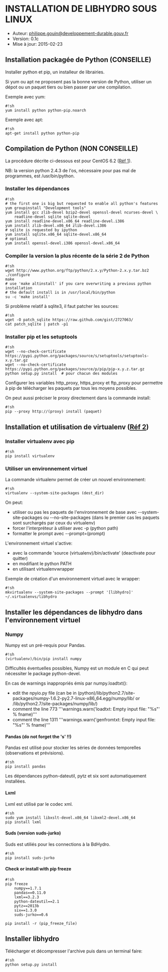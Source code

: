 INSTALLATION DE LIBHYDRO SOUS LINUX
===============================================================================

* Auteur: philippe.gouin@developpement-durable.gouv.fr
* Version: 0.1c
* Mise à jour: 2015-02-23

Installation packagée de Python (CONSEILLE)
-------------------------------------------------------------------------------

Installer python et pip, un installeur de librairies.

Si yum ou apt ne proposent pas la bonne version de Python, utiliser un dépot
ou un paquet tiers ou bien passer par une compilation.

Exemple avec yum:
```
#!sh
yum install python python-pip.noarch
```

Exemple avec apt:
```
#!sh
apt-get install python python-pip
```

Compilation de Python (NON CONSEILLE)
-------------------------------------------------------------------------------

La procédure décrite ci-dessous est pour CentOS 6.2 ([Réf 1][1]).

NB: la version python 2.4.3 de l'os, nécessaire pour pas mal de programmes, est
/usr/bin/python.

### Installer les dépendances ###
```
#!sh
# the first one is big but requested to enable all python's features
yum groupinstall "Development tools"
yum install gcc zlib-devel bzip2-devel openssl-devel ncurses-devel \
    readline-devel sqlite sqlite-devel
yum install readline-devel.x86_64 readline-devel.i386
yum install zlib-devel.x86_64 zlib-devel.i386
# sqlite is requested by ipython
yum install sqlite.x86_64 sqlite-devel.x86_64
# optional
yum install openssl-devel.i386 openssl-devel.x86_64
```

### Compiler la version la plus récente de la série 2 de Python ###
```
#!sh
wget http://www.python.org/ftp/python/2.x.y/Python-2.x.y.tar.bz2
./configure
make
# use 'make altinstall' if you care overwriting a previous python installation
# the default install is in /usr/local/bin/python
su -c 'make install'
```

Si problème relatif à sqlite3, il faut patcher les sources:
```
#!sh
wget -O patch_sqlite https://raw.github.com/gist/2727063/
cat patch_sqlite | patch -p1
```

### Installer pip et les setuptools ###
```
#!sh
wget --no-check-certificate https://pypi.python.org/packages/source/s/setuptools/setuptools-x.y.tar.gz
wget --no-check-certificate https://pypi.python.org/packages/source/p/pip/pip-x.y.z.tar.gz
python setup.py install  # pour chacun des modules
```

Configurer les variables http_proxy, https_proxy et ftp_proxy pour permettre à
pip de télécharger les paquets par tous les moyens possibles.

On peut aussi préciser le proxy directement dans la commande install:
```
#!sh
pip --proxy http://(proxy) install (paquet)
```

Installation et utilisation de virtualenv ([Réf 2][2])
-------------------------------------------------------------------------------

### Installer virtualenv avec pip ###
```
#!sh
pip install virtualenv
```

### Utiliser un environnement virtuel ###
La commande virtualenv permet de créer un nouvel environnement:
```
#!sh
virtualenv --system-site-packages (dest_dir)
```

On peut:

  * utiliser ou pas les paquets de l'environnement de base avec
    --system-site-packages ou --no-site-packages (dans le premier cas les
    paquets sont surchargés par ceux du virtualenv)
  * forcer l'interpréteur à utiliser avec -p (python path)
  * formatter le prompt avec --prompt=(prompt)

L'environnement virtuel s'active:

  * avec la commande 'source (virtualenv)/bin/activate' (deactivate pour quitter)
  * en modifiant le python PATH
  * en utilisant virtualenvwrapper

Exemple de création d'un environnement virtuel avec le wrapper:
```
#!sh
mkvirtualenv --system-site-packages --prompt '[libhydro]' ~/.virtualenvs/libhydro
```

Installer les dépendances de libhydro dans l'environnement virtuel
-------------------------------------------------------------------------------
### Numpy ####
Numpy est un pré-requis pour Pandas.
```
#!sh
(virtualenv)/bin/pip install numpy
```

Difficultés éventuelles possibles, Numpy est un module en C qui peut nécessiter
le package python-devel.

En cas de warnings inappropriés émis par numpy.loadtxt():

  * edit the npyio.py file
  (can be in (python)/lib/python2.7/site-packages/numpy-1.6.2-py2.7-linux-x86_64.egg/numpy/lib/
  or /lib/python2.7/site-packages/numpy/lib/)
  * comment the line 773 '''warnings.warn('loadtxt: Empty input file: "%s"' % fname)'''
  * comment the line 1311 '''warnings.warn('genfromtxt: Empty input file: "%s"' % fname)'''

#### Pandas (do not forget the 's' !!) ####
Pandas est utilisé pour stocker les séries de données temporelles (observations
et prévisions).
```
#!sh
pip install pandas
```

Les dépendances python-dateutil, pytz et six sont automatiquement installées.

#### Lxml ####
Lxml est utilisé par le codec xml.
```
#!sh
sudo yum install libxslt-devel.x86_64 libxml2-devel.x86_64
pip install lxml
```

#### Suds (version suds-jurko) ####
Suds est utiliés pour les connections à la BdHydro.
```
#!sh
pip install suds-jurko
```

#### Check or install with pip freeze ###
```
#!sh
pip freeze
    numpy==1.7.1
    pandas==0.11.0
    lxml==3.2.3
    python-dateutil==2.1
    pytz==2013b
    six==1.3.0
    suds-jurko==0.6

pip install -r (pip_freeze_file)
```

Installer libhydro
-------------------------------------------------------------------------------
Télécharger et décompresser l'archive puis dans un terminal faire:
```
#!sh
python setup.py install
```

[1]: http://toomuchdata.com/2012/06/25/how-to-install-python-2-7-3-on-centos-6-2/ "Python on CentOS"
[2]: http://sametmax.com/les-environnement-virtuels-python-virtualenv-et-virtualenvwrapper/ "Les environnements virtuels"
